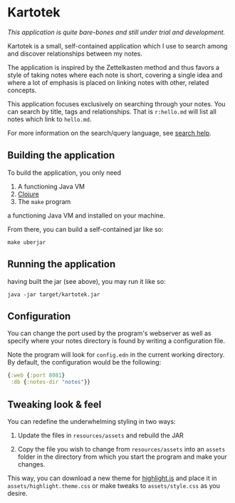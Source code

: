 # Kartotek

*This application is quite bare-bones and still under trial and development.*

Kartotek is a small, self-contained application which I use to search among and discover relationships between my notes.

The application is inspired by the Zettelkasten method and thus favors a style of taking notes where each note is short, covering a single idea and where a lot of emphasis is placed on linking notes with other, related concepts.

This application focuses exclusively on searching through your notes. You can search by title, tags and relationships. That is `r:hello.md` will list all notes which link to `hello.md`.

For more information on the search/query language, see [search help](resources/search-help.md).

## Building the application

To build the application, you only need

1. A functioning Java VM
2. [Clojure](https://clojure.org/guides/getting_started)
3. The `make` program

 a functioning Java VM and  installed on your machine.

From there, you can build a self-contained jar like so:
```
make uberjar
```

## Running the application

having built the jar (see above), you may run it like so:
```
java -jar target/kartotek.jar
```

## Configuration

You can change the port used by the program's webserver as well as specify where your notes directory is found by writing a configuration file.

Note the program will look for `config.edn` in the current working directory. By default, the configuration would be the following:

```clojure
{:web {:port 8081}
 :db {:notes-dir "notes"}}
```

## Tweaking look & feel
You can redefine the underwhelming styling in two ways:

1. Update the files in `resources/assets` and rebuild the JAR

2. Copy the file you wish to change from `resources/assets` into an `assets` folder in the directory from which you start the program and make your changes.

This way, you can download a new theme for [highlight.js](https://highlightjs.org/) and place it in `assets/highlight.theme.css` or make tweaks to `assets/style.css` as you desire.